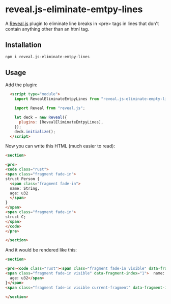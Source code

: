# reveal.js-eliminate-emtpy-lines

A [Reveal.js](https://revealjs.com/) plugin to eliminate line breaks in &lt;pre&gt; tags in lines that don't contain anything other than an html tag.

## Installation

```bash
npm i reveal.js-eliminate-emtpy-lines
```

## Usage

Add the plugin:

```html
  <script type="module">
    import RevealEliminateEmtpyLines from "reveal.js-eliminate-empty-lines";

    import Reveal from "reveal.js";

    let deck = new Reveal({
      plugins: [RevealEliminateEmtpyLines],
    });
    deck.initialize();
  </script>
```

Now you can write this HTML (much easier to read): 

```html
<section>

<pre>
<code class="rust">
<span class="fragment fade-in">
struct Person {
  <span class="fragment fade-in">
  name: String,
  age: u32
  </span>
}
</span>
<span class="fragment fade-in">
struct C;
</span>
</code>
</pre>

</section>
```

And it would be rendered like this:

```html
<section>

<pre><code class="rust"><span class="fragment fade-in visible" data-fragment-index="0">struct Person {
<span class="fragment fade-in visible" data-fragment-index="1">  name: String,
  age: u32</span>
}</span>
<span class="fragment fade-in visible current-fragment" data-fragment-index="2">struct C;</span></code></pre>

</section>
```